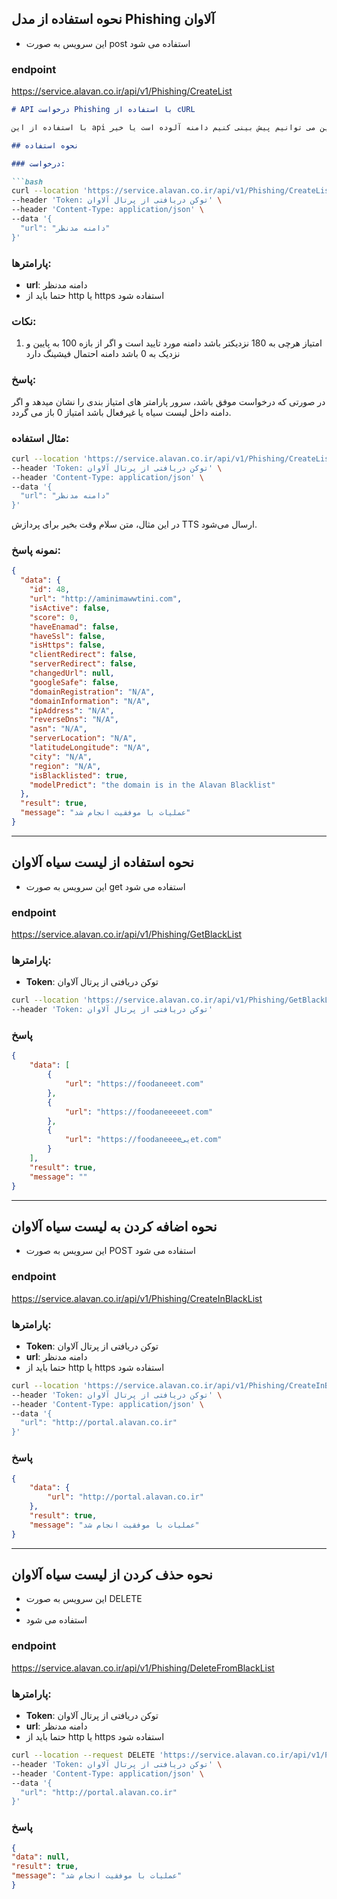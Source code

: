 ##  نحوه استفاده از مدل Phishing آلاوان
* این سرویس به صورت post استفاده می شود
### endpoint
https://service.alavan.co.ir/api/v1/Phishing/CreateList
```markdown
# API درخواست Phishing با استفاده از cURL

با استفاده از این api نسبت به لیست بلک لیست آلاوان و سیستم امتیاز بندی و یادگیری ماشین می توانیم پیش بینی کنیم دامنه آلوده است یا خیر .

## نحوه استفاده

### درخواست:

```bash
curl --location 'https://service.alavan.co.ir/api/v1/Phishing/CreateList' \
--header 'Token: توکن دریافتی از پرتال آلاوان' \
--header 'Content-Type: application/json' \
--data '{
  "url": "دامنه مدنظر"
}'
```

### پارامترها:

- **url**: دامنه مدنظر 
- حتما باید از http یا https استفاده شود


### نکات:

1. امتیاز هرچی به 180 نزدیکتر باشد دامنه مورد تایید است و اگر از بازه 100 به پایین و نزدیک به 0 باشد دامنه احتمال فیشینگ دارد


### پاسخ:

در صورتی که درخواست موفق باشد، سرور پارامتر های امتیاز بندی را نشان میدهد و اگر دامنه داخل لیست سیاه یا غیرفعال باشد امتیاز 0 باز می گردد.

### مثال استفاده:

```bash
curl --location 'https://service.alavan.co.ir/api/v1/Phishing/CreateList' \
--header 'Token: توکن دریافتی از پرتال آلاوان' \
--header 'Content-Type: application/json' \
--data '{
  "url": "دامنه مدنظر"
}'
```

در این مثال، متن سلام وقت بخیر برای پردازش TTS ارسال می‌شود.

  
### نمونه پاسخ:

```json
{
  "data": {
    "id": 48,
    "url": "http://aminimawwtini.com",
    "isActive": false,
    "score": 0,
    "haveEnamad": false,
    "haveSsl": false,
    "isHttps": false,
    "clientRedirect": false,
    "serverRedirect": false,
    "changedUrl": null,
    "googleSafe": false,
    "domainRegistration": "N/A",
    "domainInformation": "N/A",
    "ipAddress": "N/A",
    "reverseDns": "N/A",
    "asn": "N/A",
    "serverLocation": "N/A",
    "latitudeLongitude": "N/A",
    "city": "N/A",
    "region": "N/A",
    "isBlacklisted": true,
    "modelPredict": "the domain is in the Alavan Blacklist"
  },
  "result": true,
  "message": "عملیات با موفقیت انجام شد"
}
```

---

##  نحوه استفاده از لیست سیاه آلاوان
* این سرویس به صورت get استفاده می شود
### endpoint
https://service.alavan.co.ir/api/v1/Phishing/GetBlackList


### پارامترها:

- **Token**: توکن دریافتی از پرتال آلاوان

```bash
curl --location 'https://service.alavan.co.ir/api/v1/Phishing/GetBlackList' \
--header 'Token: توکن دریافتی از پرتال آلاوان'
```

### پاسخ
```json
{
    "data": [
        {
            "url": "https://foodaneeet.com"
        },
        {
            "url": "https://foodaneeeeet.com"
        },
        {
            "url": "https://foodaneeeeییet.com"
        }
    ],
    "result": true,
    "message": ""
}
```
---
##  نحوه اضافه کردن به لیست سیاه آلاوان
* این سرویس به صورت POST استفاده می شود
### endpoint
https://service.alavan.co.ir/api/v1/Phishing/CreateInBlackList


### پارامترها:

- **Token**: توکن دریافتی از پرتال آلاوان
- **url**: دامنه مدنظر 
- حتما باید از http یا https استفاده شود


```bash
curl --location 'https://service.alavan.co.ir/api/v1/Phishing/CreateInBlackList' \
--header 'Token: توکن دریافتی از پرتال آلاوان' \
--header 'Content-Type: application/json' \
--data '{
  "url": "http://portal.alavan.co.ir"
}'
```

### پاسخ
```json
{
    "data": {
        "url": "http://portal.alavan.co.ir"
    },
    "result": true,
    "message": "عملیات با موفقیت انجام شد"
}
```
---
##  نحوه حذف کردن از لیست سیاه آلاوان
* این سرویس به صورت DELETE
* 
* استفاده می شود
### endpoint
https://service.alavan.co.ir/api/v1/Phishing/DeleteFromBlackList


### پارامترها:

- **Token**: توکن دریافتی از پرتال آلاوان
- **url**: دامنه مدنظر 
- حتما باید از http یا https استفاده شود


```bash
curl --location --request DELETE 'https://service.alavan.co.ir/api/v1/Phishing/DeleteFromBlackList' \
--header 'Token: توکن دریافتی از پرتال آلاوان' \
--header 'Content-Type: application/json' \
--data '{
  "url": "http://portal.alavan.co.ir"
}'
```

### پاسخ
```json
{
"data": null,
"result": true,
"message": "عملیات با موفقیت انجام شد"
}
```